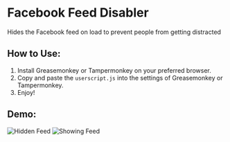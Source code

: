 # Facebook Feed Disabler
Hides the Facebook feed on load to prevent people from getting distracted

## How to Use:
1. Install Greasemonkey or Tampermonkey on your preferred browser.
2. Copy and paste the `userscript.js` into the settings of Greasemonkey or Tampermonkey.
3. Enjoy!

## Demo:
![Hidden Feed](#)
![Showing Feed](#)